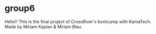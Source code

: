 # group6
Hello!!
This is the final project of CrossRiver's bootcamp with KamaTech. Made by Miriam Kaplan & Miriam Blau.
